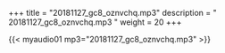 +++
title = "20181127_gc8_oznvchq.mp3"
description = " 20181127_gc8_oznvchq.mp3 "
weight = 20
+++

{{< myaudio01 mp3="20181127_gc8_oznvchq.mp3" >}}

